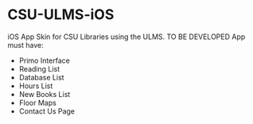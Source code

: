 # CSU-ULMS-iOS
iOS App Skin for CSU Libraries using the ULMS.
TO BE DEVELOPED
App must have:
- Primo Interface
- Reading List
- Database List
- Hours List
- New Books List
- Floor Maps
- Contact Us Page
